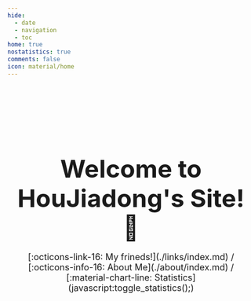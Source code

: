 ```yaml
---
hide:
  - date
  - navigation
  - toc
home: true
nostatistics: true
comments: false
icon: material/home
---
```


<br><br><br><br><br><br>

<h1 style="text-align: center;">
<span style="font-size:50px;">
Welcome to HouJiadong's Site! 🎉
</span>
</h1>

<span style="display: block; text-align: center; font-size: 18px;">
[:octicons-link-16: My frineds!](./links/index.md) / [:octicons-info-16: About Me](./about/index.md)  / [:material-chart-line: Statistics](javascript:toggle_statistics();)
</span>

<div id="statistics" markdown="1" class="card" style="width: 27em; border-color: transparent; opacity: 0; margin-left: auto; margin-right: 0; font-size: 110%">
<div style="padding-left: 1em;" markdown="1">
<li>Website Operating Time: <span id="web-time"></span></li>
<li>Total Visitors: <span id="busuanzi_value_site_uv"></span> people</li>
<li>Total Visits: <span id="busuanzi_value_site_pv"></span> times</li>
</div>
</div>

<script>
function updateTime() {
    var date = new Date();
    var now = date.getTime();
    var startDate = new Date("2024/12/05 20:00:00");
    var start = startDate.getTime();
    var diff = now - start;
    var y, d, h, m;
    y = Math.floor(diff / (365 * 24 * 3600 * 1000));
    diff -= y * 365 * 24 * 3600 * 1000;
    d = Math.floor(diff / (24 * 3600 * 1000));
    h = Math.floor(diff / (3600 * 1000) % 24);
    m = Math.floor(diff / (60 * 1000) % 60);
    if (y == 0) {
        document.getElementById("web-time").innerHTML = d + "<span> </span>d<span> </span>" + h + "<span> </span>h<span> </span>" + m + "<span> </span>m";
    } else {
        document.getElementById("web-time").innerHTML = y + "<span> </span>y<span> </span>" + d + "<span> </span>d<span> </span>" + h + "<span> </span>h<span> </span>" + m + "<span> </span>m";
    }
    setTimeout(updateTime, 1000 * 60);
}
updateTime();
function toggle_statistics() {
    var statistics = document.getElementById("statistics");
    if (statistics.style.opacity == 0) {
        statistics.style.opacity = 1;
    } else {
        statistics.style.opacity = 0;
    }
}
</script>
